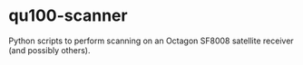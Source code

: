 # qu100-scanner
Python scripts to perform scanning on an Octagon SF8008 satellite receiver (and possibly others).
